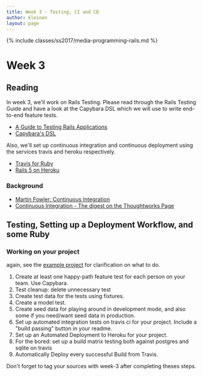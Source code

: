 ```yaml
---
title: Week 3 - Testing, CI and CD
author: kleinen
layout: page
---
```

{% include classes/ss2017/media-programming-rails.md %}

# Week 3

## Reading

In week 3, we'll work on Rails Testing. Please read through the Rails Testing
Guide and have a look at the Capybara DSL which we will use to write end-to-end feature
tests.
* [A Guide to Testing Rails Applications](https://guides.rubyonrails.org/testing.html)
* [Capybara's DSL](https://github.com/jnicklas/capybara#the-dsl)

Also, we'll set up continuous integration and continuous deployment using the services travis and heroku respectively.
* [Travis for Ruby](https://docs.travis-ci.com/user/languages/ruby/)
* [Rails 5 on Heroku](https://devcenter.heroku.com/articles/getting-started-with-rails5)

### Background
* [Martin Fowler: Continuous Integration](https://martinfowler.com/articles/continuousIntegration.html)
* [Continuous Integration - The digest on the Thoughtworks Page](https://www.thoughtworks.com/continuous-integration)

## Testing, Setting up a Deployment Workflow, and some Ruby

### Working on your project

again, see the [example project](../../example-project/week-3) for clarification on what to do.

1. Create at least one happy-path feature test for each person on your team. Use Capybara.
2. Test cleanup: delete unnecessary test
3. Create test data for the tests using fixtures.
4. Create a model test.
5. Create seed data for playing around in development mode, and also some if you need/want seed data in production.
6. Set up automated integration tests on travis ci for your project. Include a "build passing" button in your readme.
7. Set up an Automated Deployment to Heroku for your project.
8. For the bored: set up a build matrix testing both against postgres and sqlite on travis
9. Automatically Deploy every successful Build from Travis.


Don't forget to tag your sources with week-3 after completing theses steps.
